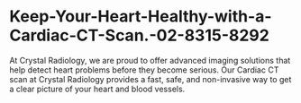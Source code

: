 # Keep-Your-Heart-Healthy-with-a-Cardiac-CT-Scan.-02-8315-8292
At Crystal Radiology, we are proud to offer advanced imaging solutions that help detect heart problems before they become serious. Our Cardiac CT scan at Crystal Radiology provides a fast, safe, and non-invasive way to get a clear picture of your heart and blood vessels. 
